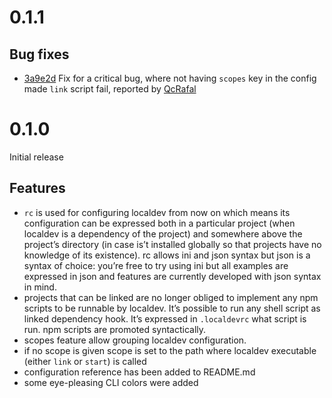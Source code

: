 # 0.1.1

## Bug fixes
- [3a9e2d](https://github.com/jrencz/localdev/commit/3a9e2ddbf414a2434512a041efd98db92613b228)
  Fix for a critical bug, where not having `scopes` key in the config made
  `link` script fail, reported by [QcRafal](https://github.com/QcRafal)

# 0.1.0

Initial release

## Features

- `rc` is used for configuring localdev from now on which means its
  configuration can be expressed both in a particular project (when localdev
  is a dependency of the project) and somewhere above the project’s directory
  (in case is’t installed globally so that projects have no knowledge of its
  existence). rc allows ini and json syntax but json is a syntax of choice:
  you’re free to try using ini but all examples are expressed in json and
  features are currently developed with json syntax in mind.
- projects that can be linked are no longer obliged to implement any npm
  scripts to be runnable by localdev. It’s possible to run any shell script
  as linked dependency hook. It’s expressed in `.localdevrc` what script is
  run. npm scripts are promoted syntactically.
- scopes feature allow grouping localdev configuration.
- if no scope is given scope is set to the path where localdev executable
  (either `link` or `start`) is called
- configuration reference has been added to README.md
- some eye-pleasing CLI colors were added
